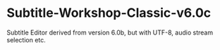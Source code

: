 # Subtitle-Workshop-Classic-v6.0c
Subtitle Editor derived from version 6.0b, but with UTF-8, audio stream selection etc.
